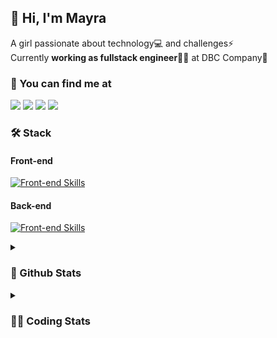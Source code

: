## 👋 Hi, I'm Mayra

A girl passionate about technology💻 and challenges⚡  
Currently **working as fullstack engineer**👩‍💻 at DBC Company🚀   

### 💬 You can find me at

<a href="https://mayra.dev" target="_blank" rel="noopener"><img src="https://img.shields.io/badge/-mayra.dev-005FED?style=flat&logo=Google-chrome&logoColor=white"/></a>
<a href="https://linkedin.com/in/mayraamaral" target="_blank" rel="noopener"><img src="https://img.shields.io/badge/-/mayraamaral-0077B5?style=flat&logo=Linkedin&logoColor=white"/></a>
<a href="mailto:mayra@mayra.dev" target="_blank" rel="noopener"><img src="https://img.shields.io/badge/-mayra@mayra.dev-D14836?style=flat&logo=Gmail&logoColor=white"/></a>
<a href="" target="_blank" rel="noopener"><img src="https://img.shields.io/badge/-mayraamaral-7289DA?style=flat&logo=Discord&logoColor=white"/></a>

### 🛠️ Stack
#### Front-end

[![Front-end Skills](https://skillicons.dev/icons?i=react,next,redux,styledcomponents,html,css,sass,js,ts,figma)](https://skillicons.dev)
#### Back-end

[![Front-end Skills](https://skillicons.dev/icons?i=java,spring,postgres,git,linux,bash,nodejs,docker,jenkins)](https://skillicons.dev)


<details>
    <summary><h3>📌 Github Stats</h3></summary>
    <div align="center">
        <table>
      <td><img height="160em" src="https://github-readme-stats.vercel.app/api?username=mayraamaral&show_icons=true&theme=algolia&hide_border=true&hide=stars&count_private=true" alt="Readme stats"></td>
      <td><img height="160em" src="https://github-readme-stats.vercel.app/api/top-langs/?username=mayraamaral&&layout=compact&&theme=algolia&hide_border=true&langs_count=6" alt="Language stats"></td>
       </table>
  </div> 
    

  <p align="center">
    <img src="https://github-readme-streak-stats.herokuapp.com?user=mayraamaral&theme=dark&hide_border=true&date_format=j%20M%5B%20Y%5D&locale=pt-br&background=050F2C&ring=0195DD&fire=23AA7D&currStreakLabel=23AA7D" alt="Streak stats">
  </p> 
</details>

<details>
  <summary><h3>👩‍💻 Coding Stats</h3></summary>
  
  <!--START_SECTION:waka-->
![Code Time](http://img.shields.io/badge/Code%20Time-74%20hrs%2010%20mins-blue)

**🐱 My GitHub Data** 

> 📦 577.9 kB Used in GitHub's Storage 
 > 
> 🏆 217 Contributions in the Year 2023
 > 
> 🚫 Not Opted to Hire
 > 
> 📜 45 Public Repositories 
 > 
> 🔑 24 Private Repositories 
 > 
**I'm an Early 🐤** 

```text
🌞 Morning                297 commits         █████░░░░░░░░░░░░░░░░░░░░   18.87 % 
🌆 Daytime                646 commits         ██████████░░░░░░░░░░░░░░░   41.04 % 
🌃 Evening                531 commits         ████████░░░░░░░░░░░░░░░░░   33.74 % 
🌙 Night                  100 commits         ██░░░░░░░░░░░░░░░░░░░░░░░   06.35 % 
```
📅 **I'm Most Productive on Tuesday** 

```text
Monday                   261 commits         ████░░░░░░░░░░░░░░░░░░░░░   16.58 % 
Tuesday                  290 commits         █████░░░░░░░░░░░░░░░░░░░░   18.42 % 
Wednesday                243 commits         ████░░░░░░░░░░░░░░░░░░░░░   15.44 % 
Thursday                 229 commits         ████░░░░░░░░░░░░░░░░░░░░░   14.55 % 
Friday                   201 commits         ███░░░░░░░░░░░░░░░░░░░░░░   12.77 % 
Saturday                 129 commits         ██░░░░░░░░░░░░░░░░░░░░░░░   08.20 % 
Sunday                   221 commits         ████░░░░░░░░░░░░░░░░░░░░░   14.04 % 
```


📊 **This Week I Spent My Time On** 

```text
🕑︎ Time Zone: America/Sao_Paulo

💬 Programming Languages: 
No Activity Tracked This Week

🔥 Editors: 
No Activity Tracked This Week

🐱‍💻 Projects: 
No Activity Tracked This Week

💻 Operating System: 
No Activity Tracked This Week
```

**I Mostly Code in JavaScript** 

```text
JavaScript               98 repos            ████████░░░░░░░░░░░░░░░░░   33.91 % 
TypeScript               92 repos            ████████░░░░░░░░░░░░░░░░░   31.83 % 
HTML                     76 repos            ███████░░░░░░░░░░░░░░░░░░   26.30 % 
CSS                      17 repos            █░░░░░░░░░░░░░░░░░░░░░░░░   05.88 % 
Java                     3 repos             ░░░░░░░░░░░░░░░░░░░░░░░░░   01.04 % 
```




 Last Updated on 24/06/2023 18:43:46 UTC
<!--END_SECTION:waka-->

</details>
